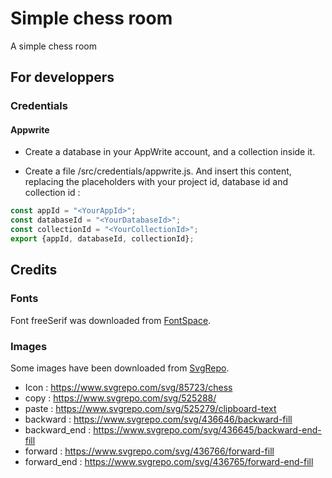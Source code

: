 # Simple chess room

A simple chess room

## For developpers

### Credentials

#### Appwrite

* Create a database in your AppWrite account, and a collection inside it.

* Create a file  <projectRoot>/src/credentials/appwrite.js.
And insert this content, replacing the placeholders with your project id, database id and collection id :

```javascript
const appId = "<YourAppId>";
const databaseId = "<YourDatabaseId>";
const collectionId = "<YourCollectionId>";
export {appId, databaseId, collectionId};
```

## Credits

### Fonts

Font freeSerif was downloaded from [FontSpace](https://www.fontspace.com/freeserif-font-f13277).

### Images

Some images have been downloaded from [SvgRepo](https://www.svgrepo.com).

* Icon : https://www.svgrepo.com/svg/85723/chess
* copy : https://www.svgrepo.com/svg/525288/
* paste : https://www.svgrepo.com/svg/525279/clipboard-text
* backward : https://www.svgrepo.com/svg/436646/backward-fill
* backward_end : https://www.svgrepo.com/svg/436645/backward-end-fill
* forward : https://www.svgrepo.com/svg/436766/forward-fill
* forward_end : https://www.svgrepo.com/svg/436765/forward-end-fill